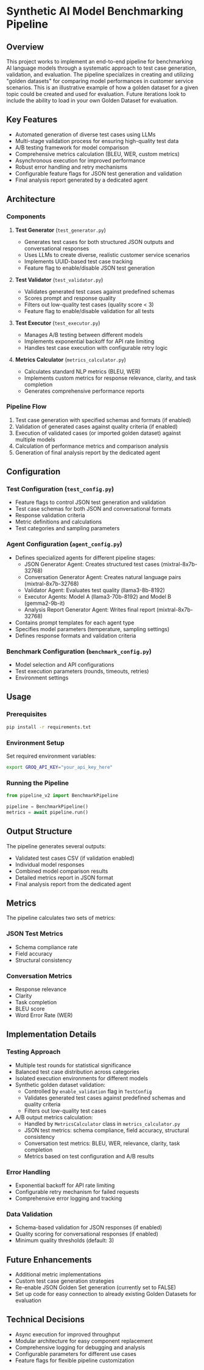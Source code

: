 # Synthetic AI Model Benchmarking Pipeline

## Overview
This project works to implement an end-to-end pipeline for benchmarking AI language models through a systematic approach to test case generation, validation, and evaluation. The pipeline specializes in creating and utilizing "golden datasets" for comparing model performances in customer service scenarios. This is an illustrative example of how a golden dataset for a given topic could be created and used for evaluation. Future iterations look to include the ability to load in your own Golden Dataset for evaluation.

## Key Features
- Automated generation of diverse test cases using LLMs
- Multi-stage validation process for ensuring high-quality test data
- A/B testing framework for model comparison 
- Comprehensive metrics calculation (BLEU, WER, custom metrics)
- Asynchronous execution for improved performance
- Robust error handling and retry mechanisms
- Configurable feature flags for JSON test generation and validation
- Final analysis report generated by a dedicated agent

## Architecture

### Components
1. **Test Generator** (`test_generator.py`)
   - Generates test cases for both structured JSON outputs and conversational responses
   - Uses LLMs to create diverse, realistic customer service scenarios
   - Implements UUID-based test case tracking
   - Feature flag to enable/disable JSON test generation

2. **Test Validator** (`test_validator.py`) 
   - Validates generated test cases against predefined schemas
   - Scores prompt and response quality
   - Filters out low-quality test cases (quality score < 3)
   - Feature flag to enable/disable validation for all tests

3. **Test Executor** (`test_executor.py`)
   - Manages A/B testing between different models
   - Implements exponential backoff for API rate limiting
   - Handles test case execution with configurable retry logic

4. **Metrics Calculator** (`metrics_calculator.py`)
   - Calculates standard NLP metrics (BLEU, WER)
   - Implements custom metrics for response relevance, clarity, and task completion
   - Generates comprehensive performance reports

### Pipeline Flow
1. Test case generation with specified schemas and formats (if enabled)
2. Validation of generated cases against quality criteria (if enabled) 
3. Execution of validated cases (or imported golden dataset) against multiple models
4. Calculation of performance metrics and comparison analysis
5. Generation of final analysis report by the dedicated agent

## Configuration

### Test Configuration (`test_config.py`)
- Feature flags to control JSON test generation and validation
- Test case schemas for both JSON and conversational formats
- Response validation criteria
- Metric definitions and calculations
- Test categories and sampling parameters

### Agent Configuration (`agent_config.py`)
- Defines specialized agents for different pipeline stages:
  - JSON Generator Agent: Creates structured test cases (mixtral-8x7b-32768)
  - Conversation Generator Agent: Creates natural language pairs (mixtral-8x7b-32768) 
  - Validator Agent: Evaluates test quality (llama3-8b-8192)
  - Executor Agents: Model A (llama3-70b-8192) and Model B (gemma2-9b-it)
  - Analysis Report Generator Agent: Writes final report (mixtral-8x7b-32768)
- Contains prompt templates for each agent type
- Specifies model parameters (temperature, sampling settings)
- Defines response formats and validation criteria

### Benchmark Configuration (`benchmark_config.py`)
- Model selection and API configurations 
- Test execution parameters (rounds, timeouts, retries)
- Environment settings

## Usage

### Prerequisites
```bash
pip install -r requirements.txt
```

### Environment Setup
Set required environment variables:
```bash 
export GROQ_API_KEY="your_api_key_here"
```

### Running the Pipeline
```python
from pipeline_v2 import BenchmarkPipeline

pipeline = BenchmarkPipeline()
metrics = await pipeline.run()
```

## Output Structure
The pipeline generates several outputs:
- Validated test cases CSV (if validation enabled)
- Individual model responses
- Combined model comparison results
- Detailed metrics report in JSON format  
- Final analysis report from the dedicated agent

## Metrics
The pipeline calculates two sets of metrics:

### JSON Test Metrics
- Schema compliance rate
- Field accuracy  
- Structural consistency

### Conversation Metrics
- Response relevance
- Clarity
- Task completion
- BLEU score
- Word Error Rate (WER)

## Implementation Details

### Testing Approach
- Multiple test rounds for statistical significance
- Balanced test case distribution across categories 
- Isolated execution environments for different models
- Synthetic golden dataset validation:
  - Controlled by `enable_validation` flag in `TestConfig`
  - Validates generated test cases against predefined schemas and quality criteria
  - Filters out low-quality test cases
- A/B output metrics calculation:
  - Handled by `MetricsCalculator` class in `metrics_calculator.py`
  - JSON test metrics: schema compliance, field accuracy, structural consistency
  - Conversation test metrics: BLEU, WER, relevance, clarity, task completion
  - Metrics based on test configuration and A/B results

### Error Handling
- Exponential backoff for API rate limiting
- Configurable retry mechanism for failed requests
- Comprehensive error logging and tracking

### Data Validation 
- Schema-based validation for JSON responses (if enabled)
- Quality scoring for conversational responses (if enabled)
- Minimum quality thresholds (default: 3)

## Future Enhancements
- Additional metric implementations
- Custom test case generation strategies
- Re-enable JSON Golden Set generation (currently set to FALSE)
- Set up code for easy connection to already existing Golden Datasets for evaluation

## Technical Decisions  
- Async execution for improved throughput
- Modular architecture for easy component replacement
- Comprehensive logging for debugging and analysis 
- Configurable parameters for different use cases
- Feature flags for flexible pipeline customization
